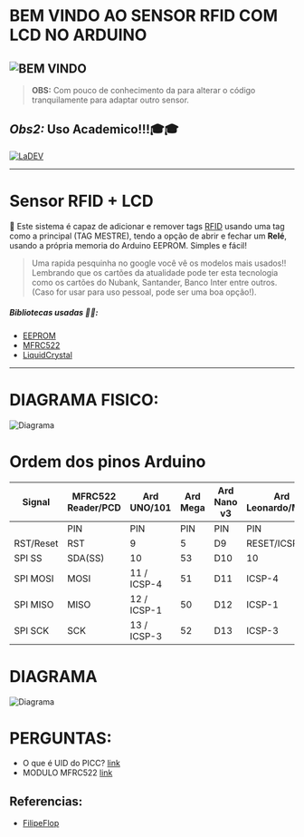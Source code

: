 # BEM VINDO AO SENSOR RFID COM LCD NO ARDUINO

## ![BEM VINDO](https://i.imgur.com/yYFkdUL.jpg)

> **OBS:** Com pouco de conhecimento da para alterar o código tranquilamente para adaptar outro sensor.

## _Obs2:_ Uso Academico!!!🎓🎓

[![LaDEV](https://i.imgur.com/mzHsMye.jpg)](https://www.linkedin.com/in/laércio-bubiak-3b974a179/)

---

# Sensor RFID + LCD

📰 Este sistema é capaz de adicionar e remover tags [RFID](https://www.google.com/search?q=tags+rfid&tbm=isch&ved=2ahUKEwiSu4Xl-4XrAhUgCbkGHcuOBqMQ2-cCegQIABAA&oq=tags+rfid&gs_lcp=CgNpbWcQAzICCAAyBAgAEB4yBggAEAgQHjIGCAAQCBAeMgYIABAIEB4yBggAEAgQHjIGCAAQCBAeMgYIABAIEB4yBggAEAgQHjIGCAAQCBAeOgQIIxAnOgQIABBDOgUIABCxAzoHCAAQsQMQQzoHCCMQ6gIQJzoICAAQsQMQgwFQ0PabAViih5wBYI-InAFoA3AAeACAAccBiAG_CpIBBDIuMTCYAQCgAQGqAQtnd3Mtd2l6LWltZ7ABCsABAQ&sclient=img&ei=Z6UrX9LrKaCS5OUPy52amAo&bih=1010&biw=1818&client=opera&hs=Rex&hl=pt-BR) usando uma tag como a principal (TAG MESTRE), tendo a opção de abrir e fechar um **Relé**, usando a própria memoria do Arduino EEPROM. Simples e fácil!

> Uma rapida pesquinha no google você vê os modelos mais usados!! Lembrando que os cartões da atualidade pode ter esta tecnologia como os cartões do Nubank, Santander, Banco Inter entre outros. (Caso for usar para uso pessoal, pode ser uma boa opção!).

##### Bibliotecas usadas 👨‍🔧:

- [EEPROM](https://www.arduino.cc/en/Reference/EEPROM)
- [MFRC522](https://www.arduinolibraries.info/libraries/mfrc522)
- [LiquidCrystal](https://www.arduino.cc/en/Reference/LiquidCrystal)

---

# DIAGRAMA FISICO:

![Diagrama](https://i.imgur.com/Ec4t3ww.png)

# Ordem dos pinos Arduino

| Signal    | MFRC522 Reader/PCD | Ard UNO/101 | Ard Mega | Ard Nano v3 | Ard Leonardo/Micro | Arduino Pro Micro |
| --------- | ------------------ | ----------- | -------- | ----------- | ------------------ | ----------------- |
|           | PIN                | PIN         | PIN      | PIN         | PIN                | PIN               |
| RST/Reset | RST                | 9           | 5        | D9          | RESET/ICSP-5       | RST               |
| SPI SS    | SDA(SS)            | 10          | 53       | D10         | 10                 | 10                |
| SPI MOSI  | MOSI               | 11 / ICSP-4 | 51       | D11         | ICSP-4             | 16                |
| SPI MISO  | MISO               | 12 / ICSP-1 | 50       | D12         | ICSP-1             | 14                |
| SPI SCK   | SCK                | 13 / ICSP-3 | 52       | D13         | ICSP-3             | 15                |

# DIAGRAMA

![Diagrama](https://i.imgur.com/Ztu0RC9.png)

# PERGUNTAS:

- O que é UID do PICC? [link](https://www.youtube.com/watch?v=0rlgIs1EUe0)
- MODULO MFRC522 [link](https://portal.vidadesilicio.com.br/modulo-rfid-rc522-mifare/)

## Referencias:

- [FilipeFlop](https://www.filipeflop.com/blog/controle-acesso-leitor-rfid-arduino/)
